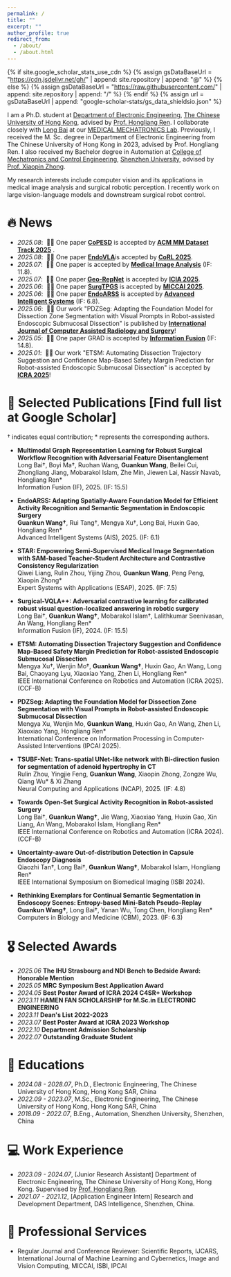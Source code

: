 ```yaml
---
permalink: /
title: ""
excerpt: ""
author_profile: true
redirect_from: 
  - /about/
  - /about.html
---
```

{% if site.google_scholar_stats_use_cdn %}
{% assign gsDataBaseUrl = "https://cdn.jsdelivr.net/gh/" | append: site.repository | append: "@" %}
{% else %}
{% assign gsDataBaseUrl = "https://raw.githubusercontent.com/" | append: site.repository | append: "/" %}
{% endif %}
{% assign url = gsDataBaseUrl | append: "google-scholar-stats/gs_data_shieldsio.json" %}

<span class='anchor' id='about-me'></span>

I am a Ph.D. student at [Department of Electronic Engineering](https://www.ee.cuhk.edu.hk/en-gb/), [The Chinese University of Hong Kong](https://www.cuhk.edu.hk/english/index.html), advised by [Prof. Hongliang Ren](https://www.ee.cuhk.edu.hk/en-gb/people/academic-staff/professors/prof-ren-hongliang). I collaborate closely with [Long Bai](https://longbai-cuhk.github.io/) at our [MEDICAL MECHATRONICS Lab](http://www.labren.org/mm/lab/). Previously, I received the M. Sc. degree in Department of Electronic Engineering from The Chinese University of Hong Kong in 2023, advised by Prof. Hongliang Ren. I also received my Bachelor degree in Automation at [College of Mechatronics and Control Engineering](https://cmce.szu.edu.cn/), [Shenzhen University](https://www.szu.edu.cn/), advised by [Prof. Xiaopin Zhong](https://cmce.szu.edu.cn/info/1686/5238.htm).

My research interests include computer vision and its applications in medical image analysis and surgical robotic perception. I recently work on large vision-language models and downstream surgical robot control.

<!-- <img src="images/my.jpg" alt="sym" width="50%" style="display: block; margin: 0 auto;"> -->


# 🔥 News
- *2025.08*: &nbsp;🎉🎉 One paper [**CoPESD**](https://arxiv.org/pdf/2410.07540?) is accepted by [**ACM MM Dataset Track 2025**](https://acmmm2025.org/) .
- *2025.08*: &nbsp;🎉🎉 One paper [**EndoVLA**](https://arxiv.org/pdf/2505.15206)is accepted by [**CoRL 2025**](https://www.corl.org/).
- *2025.07*: &nbsp;🎉🎉 One paper is accepted by [**Medical Image Analysis**](https://www.sciencedirect.com/journal/medical-image-analysis) (IF: 11.8).
- *2025.07*: &nbsp;🎉🎉 One paper [**Geo-RepNet**](https://arxiv.org/abs/2507.09294) is accepted by [**ICIA 2025**](https://www.icia2025.org/index.html).
- *2025.06*: &nbsp;🎉🎉 One paper [**SurgTPGS**](https://arxiv.org/abs/2506.23309) is accepted by [**MICCAI 2025**](https://conferences.miccai.org/2025/en/).
- *2025.06*: &nbsp;🎉🎉 One paper [**EndoARSS**](https://www.arxiv.org/abs/2506.06830) is accepted by [**Advanced Intelligent Systems**](https://advanced.onlinelibrary.wiley.com/journal/26404567) (IF: 6.8).
- *2025.06*: &nbsp;🎉🎉 Our work "PDZSeg: Adapting the Foundation Model for Dissection Zone Segmentation with Visual Prompts in Robot-assisted Endoscopic Submucosal Dissection" is published by [**International Journal of Computer Assisted Radiology and Surgery**](https://link.springer.com/article/10.1007/s11548-025-03437-7)!
- *2025.05*: &nbsp;🎉🎉 One paper GRAD is accepted by [**Information Fusion**](https://www.sciencedirect.com/journal/information-fusion) (IF: 14.8).
- *2025.01*: &nbsp;🎉🎉 Our work "ETSM: Automating Dissection Trajectory Suggestion and Confidence Map-Based Safety Margin Prediction for Robot-assisted Endoscopic Submucosal Dissection" is accepted by [**ICRA 2025**](https://2025.ieee-icra.org/)!




<span class='anchor' id='publications'></span>
# 📝 Selected Publications [Find full list at Google Scholar]

† indicates equal contribution; * represents the corresponding authors.
- **Multimodal Graph Representation Learning for Robust Surgical Workflow Recognition with Adversarial Feature Disentanglement**<br>
  Long Bai†, Boyi Ma†, Ruohan Wang, **Guankun Wang**, Beilei Cui, Zhongliang Jiang, Mobarakol Islam, Zhe Min, 	Jiewen Lai, Nassir Navab, Hongliang Ren*<br>
  Information Fusion (IF), 2025. (IF: 15.5)

- **EndoARSS: Adapting Spatially-Aware Foundation Model for Efficient Activity Recognition and Semantic Segmentation in Endoscopic Surgery**<br>
  **Guankun Wang†**, Rui Tang†, Mengya Xu†, Long Bai, Huxin Gao, Hongliang Ren*<br>
   Advanced Intelligent Systems (AIS), 2025. (IF: 6.1)

- **STAR: Empowering Semi-Supervised Medical Image Segmentation with SAM-based Teacher-Student Architecture and Contrastive Consistency Regularization**<br>
  Qiwei Liang, Rulin Zhou, Yijing Zhou, **Guankun Wang**, Peng Peng, Xiaopin Zhong*<br>
   Expert Systems with Applications (ESAP), 2025. (IF: 7.5)
  
- **Surgical-VQLA++: Adversarial contrastive learning for calibrated robust visual question-localized answering in robotic surgery**<br>
  Long Bai†, **Guankun Wang†**, Mobarakol Islam†, Lalithkumar Seenivasan, An Wang, Hongliang Ren*<br>
  Information Fusion (IF), 2024. (IF: 15.5)

- **ETSM: Automating Dissection Trajectory Suggestion and Confidence Map-Based Safety Margin Prediction for Robot-assisted Endoscopic Submucosal Dissection**<br>
  Mengya Xu†, Wenjin Mo†, **Guankun Wang†**, Huxin Gao, An Wang, Long Bai, Chaoyang Lyu, Xiaoxiao Yang, Zhen Li, Hongliang Ren*<br>
  IEEE International Conference on Robotics and Automation (ICRA 2025). (CCF-B)

- **PDZSeg: Adapting the Foundation Model for Dissection Zone Segmentation with Visual Prompts in Robot-assisted Endoscopic Submucosal Dissection**<br>
  Mengya Xu, Wenjin Mo, **Guankun Wang**, Huxin Gao, An Wang, Zhen Li, Xiaoxiao Yang, Hongliang Ren*<br>
  International Conference on Information Processing in Computer-Assisted Interventions (IPCAI 2025).

- **TSUBF-Net: Trans-spatial UNet-like network with Bi-direction fusion for segmentation of adenoid hypertrophy in CT**<br>
  Rulin Zhou, Yingjie Feng, **Guankun Wang**, Xiaopin Zhong, Zongze Wu, Qiang Wu* & Xi Zhang <br>
  Neural Computing and Applications (NCAP), 2025. (IF: 4.8)

- **Towards Open-Set Surgical Activity Recognition in Robot-assisted Surgery**<br>
  Long Bai†, **Guankun Wang†**, Jie Wang, Xiaoxiao Yang, Huxin Gao, Xin Liang, An Wang, Mobarakol Islam, 	Hongliang Ren*<br>
  IEEE International Conference on Robotics and Automation (ICRA 2024). (CCF-B)

- **Uncertainty-aware Out-of-distribution Detection in Capsule Endoscopy Diagnosis**<br>
  Qiaozhi Tan†, Long Bai†, **Guankun Wang†**, Mobarakol Islam, Hongliang Ren*<br>
  IEEE International Symposium on Biomedical Imaging (ISBI 2024).

- **Rethinking Exemplars for Continual Semantic Segmentation in Endoscopy Scenes: Entropy-based Mini-Batch Pseudo-Replay**<br>
  **Guankun Wang†**, Long Bai†, Yanan Wu, Tong Chen, Hongliang Ren*<br>
  Computers in Biology and Medicine (CBM), 2023.  (IF: 6.3)


<span class='anchor' id='awards'></span>
# 🎖 Selected Awards
- *2025.06* **The IHU Strasbourg and NDI Bench to Bedside Award: Honorable Mention**
- *2025.05* **MRC Symposium Best Application Award**
- *2024.05* **Best Poster Award of ICRA 2024 C4SR+ Workshop**
- *2023.11* **HAMEN FAN SCHOLARSHIP for M.Sc.in ELECTRONIC ENGINEERING**
- *2023.11* **Dean's List 2022-2023**
- *2023.07* **Best Poster Award at ICRA 2023 Workshop**
- *2022.10* **Department Admission Scholarship**
- *2022.07* **Outstanding Graduate Student**

<span class='anchor' id='work'></span>
# 📖 Educations
- *2024.08 - 2028.07*, Ph.D., Electronic Engineering, The Chinese University of Hong Kong, Hong Kong SAR, China
- *2022.09 - 2023.07*, M.Sc., Electronic Engineering, The Chinese University of Hong Kong, Hong Kong SAR, China
- *2018.09 - 2022.07*, B.Eng., Automation, Shenzhen University, Shenzhen, China

<span class='anchor' id='work'></span>
# 💻 Work Experience
- *2023.09 - 2024.07*, [Junior Research Assistant] Department of Electronic Engineering, The Chinese University of Hong Kong, Hong Kong. Supervised by [Prof. Hongliang Ren](https://www.ee.cuhk.edu.hk/en-gb/people/academic-staff/professors/prof-ren-hongliang).
- *2021.07 - 2021.12*, [Application Engineer Intern] Research and Development Department, DAS Intelligence, Shenzhen, China.

<span class='anchor' id='work'></span>
# 💬 Professional Services
- Regular Journal and Conference Reviewer:
  Scientific Reports, IJCARS, International Journal of Machine Learning and Cybernetics, Image and Vision Computing, MICCAI, ISBI, IPCAI
